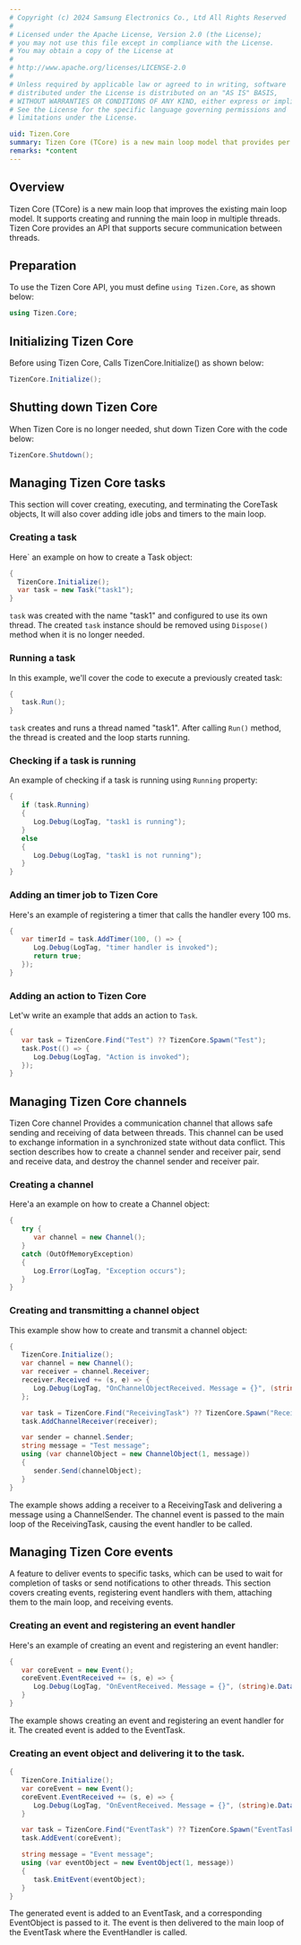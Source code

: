 ```yaml
---
# Copyright (c) 2024 Samsung Electronics Co., Ltd All Rights Reserved
#
# Licensed under the Apache License, Version 2.0 (the License);
# you may not use this file except in compliance with the License.
# You may obtain a copy of the License at
#
# http://www.apache.org/licenses/LICENSE-2.0
#
# Unless required by applicable law or agreed to in writing, software
# distributed under the License is distributed on an "AS IS" BASIS,
# WITHOUT WARRANTIES OR CONDITIONS OF ANY KIND, either express or implied.
# See the License for the specific language governing permissions and
# limitations under the License.

uid: Tizen.Core
summary: Tizen Core (TCore) is a new main loop model that provides per thread loops, message and event transmission, uniquely named threads.
remarks: *content
---
```

## Overview
Tizen Core (TCore) is a new main loop that improves the existing main loop model. It supports creating and running the main loop in multiple threads. Tizen Core provides an API that supports secure communication between threads.

## Preparation
To use the Tizen Core API, you must define `using Tizen.Core`, as shown below:
```cs
using Tizen.Core;
```

## Initializing Tizen Core
Before using Tizen Core, Calls TizenCore.Initialize() as shown below:
```cs
TizenCore.Initialize();
```

## Shutting down Tizen Core
When Tizen Core is no longer needed, shut down Tizen Core with the code below:
```cs
TizenCore.Shutdown();
```

## Managing Tizen Core tasks
This section will cover creating, executing, and terminating the CoreTask objects, It will also cover adding idle jobs and timers to the main loop.

### Creating a task
Here` an example on how to create a Task object:
```cs
{
  TizenCore.Initialize();
  var task = new Task("task1");
}
```
`task` was created with the name "task1" and configured to use its own thread. The created `task` instance should be removed using `Dispose()` method when it is no longer needed.

### Running a task
In this example, we'll cover the code to execute a previously created task:
```cs
{
   task.Run();
}
```
`task` creates and runs a thread named "task1". After calling `Run()` method, the thread is created and the loop starts running.

### Checking if a task is running
An example of checking if a task is running using `Running` property:
```cs
{
   if (task.Running)
   {
      Log.Debug(LogTag, "task1 is running");
   }
   else
   {
      Log.Debug(LogTag, "task1 is not running");
   }
}
```

### Adding an timer job to Tizen Core
Here's an example of registering a timer that calls the handler every 100 ms.
```cs
{
   var timerId = task.AddTimer(100, () => {
      Log.Debug(LogTag, "timer handler is invoked");
      return true;
   });
}
```

### Adding an action to Tizen Core
Let'w write an example that adds an action to `Task`.
```cs
{
   var task = TizenCore.Find("Test") ?? TizenCore.Spawn("Test");
   task.Post(() => {
      Log.Debug(LogTag, "Action is invoked");
   });
}
```

## Managing Tizen Core channels
Tizen Core channel Provides a communication channel that allows safe sending and receiving of data between threads. This channel can be used to exchange information in a synchronized state without data conflict. This section describes how to create a channel sender and receiver pair, send and receive data, and destroy the channel sender and receiver pair.

### Creating a channel
Here'a an example on how to create a Channel object:
```cs
{
   try {
      var channel = new Channel();
   }
   catch (OutOfMemoryException)
   {
      Log.Error(LogTag, "Exception occurs");
   }
}
```

### Creating and transmitting a channel object
This example show how to create and transmit a channel object:
```cs
{
   TizenCore.Initialize();
   var channel = new Channel();
   var receiver = channel.Receiver;
   receiver.Received += (s, e) => {
      Log.Debug(LogTag, "OnChannelObjectReceived. Message = {}", (string)e.Data);
   };

   var task = TizenCore.Find("ReceivingTask") ?? TizenCore.Spawn("ReceivingTask");
   task.AddChannelReceiver(receiver);

   var sender = channel.Sender;
   string message = "Test message";
   using (var channelObject = new ChannelObject(1, message))
   {
      sender.Send(channelObject);
   }
}
```
The example shows adding a receiver to a ReceivingTask and delivering a message using a ChannelSender.
The channel event is passed to the main loop of the ReceivingTask, causing the event handler to be called.

## Managing Tizen Core events
A feature to deliver events to specific tasks, which can be used to wait for completion of tasks or send notifications to other threads. This section covers creating events, registering event handlers with them, attaching them to the main loop, and receiving events.

### Creating an event and registering an event handler
Here's an example of creating an event and registering an event handler:
```cs
{
   var coreEvent = new Event();
   coreEvent.EventReceived += (s, e) => {
      Log.Debug(LogTag, "OnEventReceived. Message = {}", (string)e.Data);
   }
}
```
The example shows creating an event and registering an event handler for it. The created event is added to the EventTask.

### Creating an event object and delivering it to the task.
```cs
{
   TizenCore.Initialize();
   var coreEvent = new Event();
   coreEvent.EventReceived += (s, e) => {
      Log.Debug(LogTag, "OnEventReceived. Message = {}", (string)e.Data);
   }

   var task = TizenCore.Find("EventTask") ?? TizenCore.Spawn("EventTask");
   task.AddEvent(coreEvent);

   string message = "Event message";
   using (var eventObject = new EventObject(1, message))
   {
      task.EmitEvent(eventObject);
   }
}
```
The generated event is added to an EventTask, and a corresponding EventObject is passed to it.
The event is then delivered to the main loop of the EventTask where the EventHandler is called.
